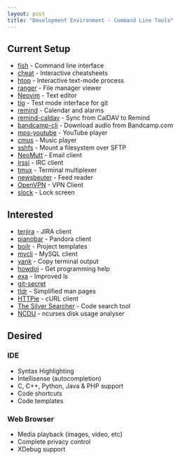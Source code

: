 ```yaml
---
layout: post
title: "Development Environment - Command Line Tools"
---
```

## Current Setup

* [fish](https://github.com/fish-shell/fish-shell) - Command line interface
* [cheat](https://github.com/chrisallenlane/cheat) - Interactive cheatsheets
* [htop](https://github.com/hishamhm/htop) - Interactive text-mode process
* [ranger](https://github.com/ranger/ranger) - File manager
  viewer
* [Neovim](https://github.com/neovim/neovim) - Text editor
* [tig](https://github.com/jonas/tig) - Test mode interface for git
* [remind](https://www.roaringpenguin.com/products/remind) - Calendar and
  alarms
* [remind-caldav](https://pypi.python.org/pypi/remind-caldav) - Sync from
  CalDAV to Remind
* [bandcamp-cli](https://github.com/iheanyi/bandcamp-dl) - Download audio from
  Bandcamp.com
* [mps-youtube](https://github.com/mps-youtube/mps-youtube) - YouTube player
* [cmus](https://github.com/cmus/cmus) - Music player
* [sshfs](https://github.com/libfuse/sshfs) - Mount a filesystem over SFTP
* [NeoMutt](https://github.com/neomutt/neomutt) - Email client
* [irssi](https://github.com/irssi/irssi) - IRC client
* [tmux](https://github.com/tmux/tmux) - Terminal multiplexer
* [newsbeuter](https://github.com/akrennmair/newsbeuter) - Feed reader
* [OpenVPN](https://github.com/OpenVPN) - VPN Client
* [slock](http://tools.suckless.org/slock/) - Lock screen

## Interested

* [terjira](https://github.com/keepcosmos/terjira) - JIRA client
* [pianobar](https://github.com/PromyLOPh/pianobar) - Pandora client
* [boilr](https://github.com/tmrts/boilr) - Project templates
* [mycli](https://github.com/dbcli/mycli) - MySQL client
* [yank](https://github.com/mptre/yank) - Copy terminal output
* [howdoi](https://github.com/gleitz/howdoi) - Get programming help
* [exa](https://github.com/ogham/exa) - Improved ls
* [git-secret](https://github.com/sobolevn/git-secret)
* [tldr](https://github.com/tldr-pages/tldr) - Simplified man pages
* [HTTPie](https://github.com/jakubroztocil/httpie) - cURL client
* [The Silver Searcher](https://github.com/ggreer/the_silver_searcher) - Code
   search tool
* [NCDU](https://dev.yorhel.nl/ncdu) - ncurses disk usage analyser

## Desired

### IDE

* Syntax Highlighting
* Intellisense (autocompletion)
* C, C++, Python, Java & PHP support
* Code shortcuts
* Code templates

### Web Browser

* Media playback (images, video, etc)
* Complete privacy control
* XDebug support
